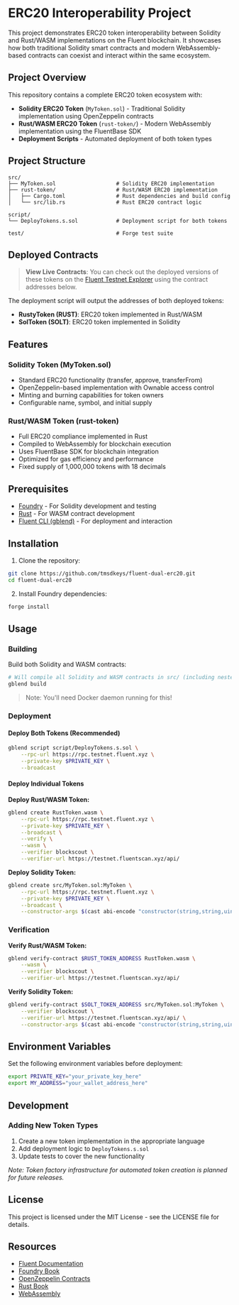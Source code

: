 # ERC20 Interoperability Project

This project demonstrates ERC20 token interoperability between Solidity and Rust/WASM implementations on the Fluent blockchain. It showcases how both traditional Solidity smart contracts and modern WebAssembly-based contracts can coexist and interact within the same ecosystem.

## Project Overview

This repository contains a complete ERC20 token ecosystem with:

- **Solidity ERC20 Token** (`MyToken.sol`) - Traditional Solidity implementation using OpenZeppelin contracts
- **Rust/WASM ERC20 Token** (`rust-token/`) - Modern WebAssembly implementation using the FluentBase SDK
- **Deployment Scripts** - Automated deployment of both token types

## Project Structure

```
src/
├── MyToken.sol                   # Solidity ERC20 implementation
├── rust-token/                   # Rust/WASM ERC20 implementation
│   ├── Cargo.toml                # Rust dependencies and build config
│   └── src/lib.rs                # Rust ERC20 contract logic

script/
└── DeployTokens.s.sol            # Deployment script for both tokens

test/                             # Forge test suite
```

## Deployed Contracts

> **View Live Contracts**: You can check out the deployed versions of these tokens on the [Fluent Testnet Explorer](https://testnet.fluentscan.xyz) using the contract addresses below.

The deployment script will output the addresses of both deployed tokens:

- **RustyToken (RUST)**: ERC20 token implemented in Rust/WASM
- **SolToken (SOLT)**: ERC20 token implemented in Solidity

## Features

### Solidity Token (MyToken.sol)

- Standard ERC20 functionality (transfer, approve, transferFrom)
- OpenZeppelin-based implementation with Ownable access control
- Minting and burning capabilities for token owners
- Configurable name, symbol, and initial supply

### Rust/WASM Token (rust-token)

- Full ERC20 compliance implemented in Rust
- Compiled to WebAssembly for blockchain execution
- Uses FluentBase SDK for blockchain integration
- Optimized for gas efficiency and performance
- Fixed supply of 1,000,000 tokens with 18 decimals

## Prerequisites

- [Foundry](https://getfoundry.sh/) - For Solidity development and testing
- [Rust](https://rustup.rs/) - For WASM contract development
- [Fluent CLI (gblend)](https://docs.fluent.xyz/gblend/installation) - For deployment and interaction

## Installation

1. Clone the repository:
```bash
git clone https://github.com/tmsdkeys/fluent-dual-erc20.git
cd fluent-dual-erc20
```

2. Install Foundry dependencies:
```bash
forge install
```

## Usage

### Building

Build both Solidity and WASM contracts:
```bash
# Will compile all Solidity and WASM contracts in src/ (including nested)
gblend build
```

> Note: You'll need Docker daemon running for this!

### Deployment

#### Deploy Both Tokens (Recommended)

```bash
gblend script script/DeployTokens.s.sol \
    --rpc-url https://rpc.testnet.fluent.xyz \
    --private-key $PRIVATE_KEY \
    --broadcast
```

#### Deploy Individual Tokens

**Deploy Rust/WASM Token:**

```bash
gblend create RustToken.wasm \
    --rpc-url https://rpc.testnet.fluent.xyz \
    --private-key $PRIVATE_KEY \
    --broadcast \
    --verify \
    --wasm \
    --verifier blockscout \
    --verifier-url https://testnet.fluentscan.xyz/api/
```

**Deploy Solidity Token:**

```bash
gblend create src/MyToken.sol:MyToken \
    --rpc-url https://rpc.testnet.fluent.xyz \
    --private-key $PRIVATE_KEY \
    --broadcast \
    --constructor-args $(cast abi-encode "constructor(string,string,uint256,address)" "SolToken" "SOLT" 5000000 $MY_ADDRESS)
```

### Verification

**Verify Rust/WASM Token:**

```bash
gblend verify-contract $RUST_TOKEN_ADDRESS RustToken.wasm \
    --wasm \
    --verifier blockscout \
    --verifier-url https://testnet.fluentscan.xyz/api/
```

**Verify Solidity Token:**

```bash
gblend verify-contract $SOLT_TOKEN_ADDRESS src/MyToken.sol:MyToken \
    --verifier blockscout \
    --verifier-url https://testnet.fluentscan.xyz/api/ \
    --constructor-args $(cast abi-encode "constructor(string,string,uint256,address)" "SolToken" "SOLT" 5000000 $MY_ADDRESS)
```

## Environment Variables

Set the following environment variables before deployment:

```bash
export PRIVATE_KEY="your_private_key_here"
export MY_ADDRESS="your_wallet_address_here"
```

## Development

### Adding New Token Types

1. Create a new token implementation in the appropriate language
2. Add deployment logic to `DeployTokens.s.sol`
3. Update tests to cover the new functionality

*Note: Token factory infrastructure for automated token creation is planned for future releases.*

## License

This project is licensed under the MIT License - see the LICENSE file for details.

## Resources

- [Fluent Documentation](https://docs.fluent.xyz/)
- [Foundry Book](https://getfoundry.sh/forge/overview)
- [OpenZeppelin Contracts](https://docs.openzeppelin.com/contracts/)
- [Rust Book](https://doc.rust-lang.org/book/)
- [WebAssembly](https://webassembly.org/)
